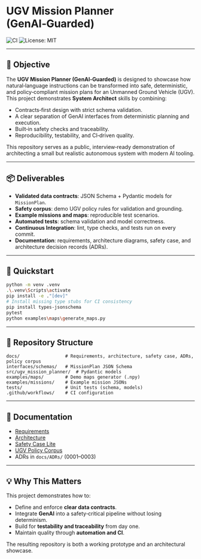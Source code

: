 # UGV Mission Planner (GenAI‑Guarded)

![CI](https://github.com/<YOUR_USERNAME>/ugv-mission-planner/actions/workflows/ci.yml/badge.svg)
![License: MIT](https://img.shields.io/badge/License-MIT-yellow.svg)

---

## 🎯 Objective

The **UGV Mission Planner (GenAI‑Guarded)** is designed to showcase how natural‑language instructions can be transformed into safe, deterministic, and policy‑compliant mission plans for an Unmanned Ground Vehicle (UGV). This project demonstrates **System Architect** skills by combining:

* Contracts‑first design with strict schema validation.
* A clear separation of GenAI interfaces from deterministic planning and execution.
* Built‑in safety checks and traceability.
* Reproducibility, testability, and CI‑driven quality.

This repository serves as a public, interview‑ready demonstration of architecting a small but realistic autonomous system with modern AI tooling.

---

## 📦 Deliverables

* **Validated data contracts**: JSON Schema + Pydantic models for `MissionPlan`.
* **Safety corpus**: demo UGV policy rules for validation and grounding.
* **Example missions and maps**: reproducible test scenarios.
* **Automated tests**: schema validation and model correctness.
* **Continuous Integration**: lint, type checks, and tests run on every commit.
* **Documentation**: requirements, architecture diagrams, safety case, and architecture decision records (ADRs).

---

## 🚀 Quickstart

```bash
python -m venv .venv
.\.venv\Scripts\activate
pip install -e ."[dev]"
# Install missing type stubs for CI consistency
pip install types-jsonschema
pytest
python examples\maps\generate_maps.py
```

---

## 📂 Repository Structure

```
docs/                 # Requirements, architecture, safety case, ADRs, policy corpus
interfaces/schemas/   # MissionPlan JSON Schema
src/ugv_mission_planner/  # Pydantic models
examples/maps/        # Demo maps generator (.npy)
examples/missions/    # Example mission JSONs
tests/                # Unit tests (schema, models)
.github/workflows/    # CI configuration
```

---

## 📜 Documentation

* [Requirements](docs/REQUIREMENTS.md)
* [Architecture](docs/ARCHITECTURE.md)
* [Safety Case Lite](docs/SAFETY_CASE_LITE.md)
* [UGV Policy Corpus](docs/UGV_POLICY.md)
* ADRs in `docs/ADRs/` (0001–0003)

---

## 💡 Why This Matters

This project demonstrates how to:

* Define and enforce **clear data contracts**.
* Integrate **GenAI** into a safety‑critical pipeline without losing determinism.
* Build for **testability and traceability** from day one.
* Maintain quality through **automation and CI**.

The resulting repository is both a working prototype and an architectural showcase.
